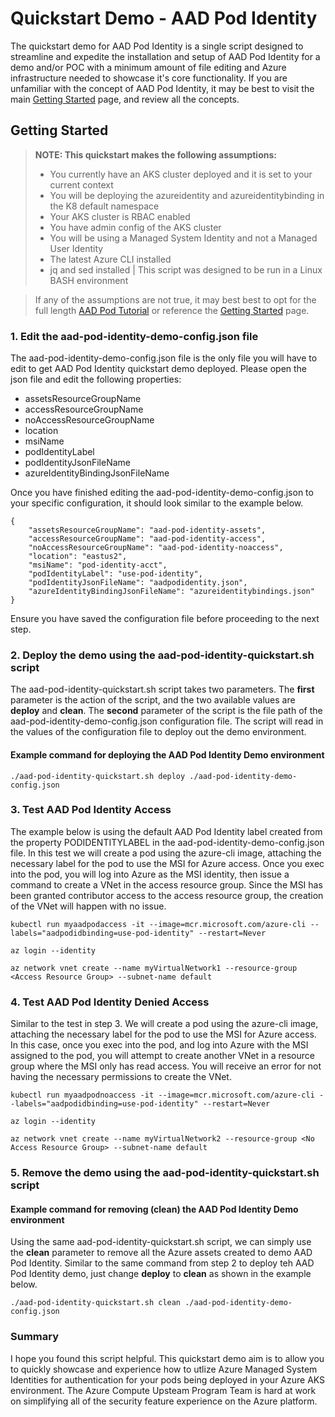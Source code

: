 # Quickstart Demo - AAD Pod Identity

The quickstart demo for AAD Pod Identity is a single script designed to streamline and expedite the installation and setup of AAD Pod Identity for a demo and/or POC with a minimum amount of file editing and Azure infrastructure needed to showcase it's core functionality. If you are unfamiliar with the concept of AAD Pod Identity, it may be best to visit the main [Getting Started](https://github.com/Azure/aad-pod-identity#getting-started) page, and review all the concepts.

## Getting Started
> **NOTE: This quickstart makes the following assumptions:**
> * You currently have an AKS cluster deployed and it is set to your current context
> * You will be deploying the azureidentity and azureidentitybinding in the K8 default namespace
> * Your AKS cluster is RBAC enabled
> * You have admin config of the AKS cluster
> * You will be using a Managed System Identity and not a Managed User Identity
> * The latest Azure CLI installed
> * jq and sed installed | This script was designed to be run in a Linux BASH environment

> If any of the assumptions are not true, it may best best to opt for the full length [AAD Pod Tutorial](https://github.com/Azure/aad-pod-identity/tree/master/docs/tutorial#aad-pod-identity-tutorial) or reference the [Getting Started](https://github.com/Azure/aad-pod-identity#getting-started) page.

### 1. Edit the aad-pod-identity-demo-config.json file
The aad-pod-identity-demo-config.json file is the only file you will have to edit to get AAD Pod Identity quickstart demo deployed. Please open the json file and edit the following properties:

* assetsResourceGroupName
* accessResourceGroupName
* noAccessResourceGroupName
* location
* msiName
* podIdentityLabel
* podIdentityJsonFileName
* azureIdentityBindingJsonFileName

Once you have finished editing the aad-pod-identity-demo-config.json to your specific configuration, it should look similar to the example below.

```
{
    "assetsResourceGroupName": "aad-pod-identity-assets",
    "accessResourceGroupName": "aad-pod-identity-access",
    "noAccessResourceGroupName": "aad-pod-identity-noaccess",
    "location": "eastus2",
    "msiName": "pod-identity-acct",
    "podIdentityLabel": "use-pod-identity",
    "podIdentityJsonFileName": "aadpodidentity.json",
    "azureIdentityBindingJsonFileName": "azureidentitybindings.json"
}
```

Ensure you have saved the configuration file before proceeding to the next step.

### 2. Deploy the demo using the aad-pod-identity-quickstart.sh script
The aad-pod-identity-quickstart.sh script takes two parameters. The **first** parameter is the action of the script, and the two available values are **deploy** and **clean**. The **second** parameter of the script is the file path of the aad-pod-identity-demo-config.json configuration file. The script will read in the values of the configuration file to deploy out the demo environment. 

#### Example command for deploying the AAD Pod Identity Demo environment

```
./aad-pod-identity-quickstart.sh deploy ./aad-pod-identity-demo-config.json
```

### 3. Test AAD Pod Identity Access
The example below is using the default AAD Pod Identity label created from the property PODIDENTITYLABEL in the aad-pod-identity-demo-config.json file. In this test we will create a pod using the azure-cli image, attaching the necessary label for the pod to use the MSI for Azure access. Once you exec into the pod, you will log into Azure as the MSI identity, then issue a command to create a VNet in the access resource group. Since the MSI has been granted contributor access to the access resource group, the creation of the VNet will happen with no issue.

```
kubectl run myaadpodaccess -it --image=mcr.microsoft.com/azure-cli --labels="aadpodidbinding=use-pod-identity" --restart=Never

az login --identity

az network vnet create --name myVirtualNetwork1 --resource-group <Access Resource Group> --subnet-name default
```

### 4. Test AAD Pod Identity Denied Access
Similar to the test in step 3. We will create a pod using the azure-cli image, attaching the necessary label for the pod to use the MSI for Azure access. In this case, once you exec into the pod, and log into Azure with the MSI assigned to the pod, you will attempt to create another VNet in a resource group where the MSI only has read access. You will receive an error for not having the necessary permissions to create the VNet.

```
kubectl run myaadpodnoaccess -it --image=mcr.microsoft.com/azure-cli --labels="aadpodidbinding=use-pod-identity" --restart=Never

az login --identity

az network vnet create --name myVirtualNetwork2 --resource-group <No Access Resource Group> --subnet-name default
```

### 5. Remove the demo using the aad-pod-identity-quickstart.sh script

#### Example command for removing (clean) the AAD Pod Identity Demo environment
Using the same aad-pod-identity-quickstart.sh script, we can simply use the **clean** parameter to remove all the Azure assets created to demo AAD Pod Identity. Similar to the same command from step 2 to deploy teh AAD Pod Identity demo, just change **deploy** to **clean** as shown in the example below.

```
./aad-pod-identity-quickstart.sh clean ./aad-pod-identity-demo-config.json
```

### Summary
I hope you found this script helpful. This quickstart demo aim is to allow you to quickly showcase and experience how to utlize Azure Managed System Identities for authentication for your pods being deployed in your Azure AKS environment. The Azure Compute Upsteam Program Team is hard at work on simplifying all of the security feature experience on the Azure platform.  
